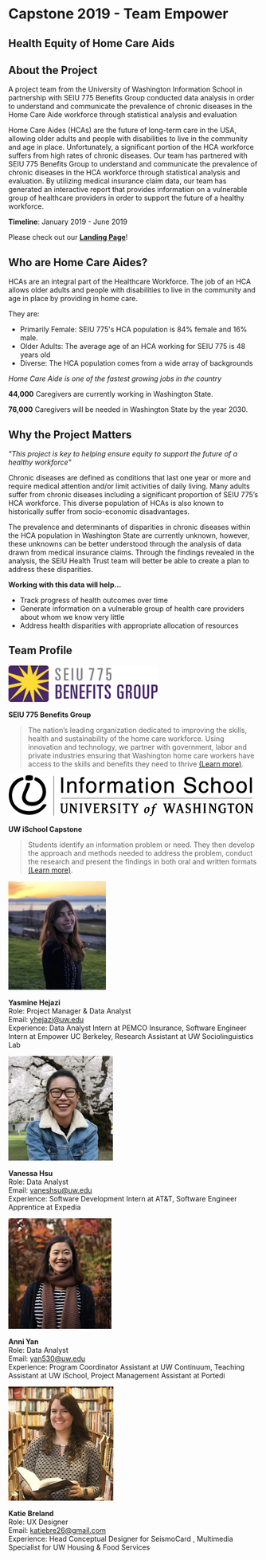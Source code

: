 # Capstone 2019 - Team Empower

## Health Equity of Home Care Aids

## About the Project

A project team from the University of Washington Information School in partnership with SEIU 775 Benefits Group conducted data analysis in order to understand and communicate the prevalence of chronic diseases in the Home Care Aide workforce through statistical analysis and evaluation

Home Care Aides (HCAs) are the future of long-term care in the USA, allowing older adults and people with disabilities to live in the community and age in place. Unfortunately, a significant portion of the HCA workforce suffers from high rates of chronic diseases. Our team has partnered with SEIU 775 Benefits Group to understand and communicate the prevalence of chronic diseases in the HCA workforce through statistical analysis and evaluation. By utilizing medical insurance claim data, our team has generated an interactive report that provides information on a vulnerable group of healthcare providers in order to support the future of a healthy workforce. 

**Timeline**: January 2019 - June 2019

Please check out our **[Landing Page](https://katiebre26.wixsite.com/hca-chronic-diseases)**!

## Who are Home Care Aides?
HCAs are an integral part of the Healthcare Workforce. The job of an HCA allows older adults and people with disabilities to live in the community and age in place by providing in home care.

They are:
- Primarily Female: SEIU 775's HCA population is 84% female and 16% male.
- Older Adults: The average age of an HCA working for SEIU 775 is 48 years old
- Diverse: The HCA population comes from a wide array of backgrounds

*Home Care Aide is one of the fastest growing jobs in the country*

**44,000** Caregivers are currently working in Washington State.

**76,000** Caregivers will be needed in Washington State by the year 2030.


## Why the Project Matters

_"This project is key to helping ensure equity to support the future of a healthy workforce"_

Chronic diseases are defined as conditions that last one year or more and require medical attention and/or limit activities of daily living. Many adults suffer from chronic diseases including a significant proportion of SEIU 775’s HCA workforce. This diverse population of HCAs is also known to historically suffer from socio-economic disadvantages. 
 
The prevalence and determinants of disparities in chronic diseases within the HCA population in Washington State are currently unknown, however, these unknowns can be better understood through the analysis of data drawn from medical insurance claims. Through the findings revealed in the analysis, the SEIU Health Trust team will better be able to create a plan to address these disparities.  

**Working with this data will help...**
- Track progress of health outcomes over time
- Generate information on a vulnerable group of health care providers about whom we know very little
- Address health disparities with appropriate allocation of resources


## Team Profile

![SEIU logo](/imgs/SEIU.png)

__SEIU 775 Benefits Group__
> The nation’s leading organization dedicated to improving the skills, health and sustainability of the home care workforce.
Using innovation and technology, we partner with government, labor and private industries ensuring that Washington home care workers have access to the skills and benefits they need to thrive [(Learn more)](https://www.myseiubenefits.org/about/).

![iSchool](/imgs/iSchool.png)

__UW iSchool Capstone__
>Students identify an information problem or need. They then develop the approach and methods needed to address the problem, conduct the research and present the findings in both oral and written formats [(Learn more)](https://ischool.uw.edu/capstone).

![Yasmine](/imgs/Yasmine.png)

__Yasmine Hejazi__  
Role: Project Manager & Data Analyst  
Email: yhejazi@uw.edu  
Experience: Data Analyst Intern at PEMCO Insurance, Software Engineer Intern at Empower UC Berkeley, Research Assistant at UW Sociolinguistics Lab

![Vanessa](/imgs/Vanessa.png)

__Vanessa Hsu__  
Role: Data Analyst  
Email: vaneshsu@uw.edu  
Experience: Software Development Intern at AT&T, Software Engineer Apprentice at Expedia

![Anni](/imgs/Anni.png)

__Anni Yan__  
Role: Data Analyst  
Email: yan530@uw.edu  
Experience: Program Coordinator Assistant at UW Continuum, Teaching Assistant at UW iSchool, Project Management Assistant at Portedi

![Katie](/imgs/Katie.png)

__Katie Breland__  
Role: UX Designer  
Email: katiebre26@gmail.com  
Experience: Head Conceptual Designer for SeismoCard , Multimedia Specialist for UW Housing & Food Services
